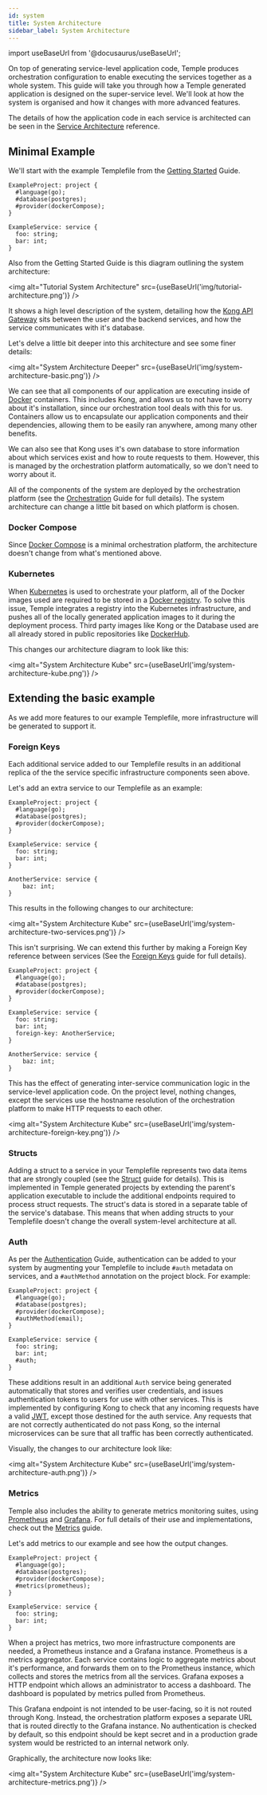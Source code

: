 ```yaml
---
id: system
title: System Architecture
sidebar_label: System Architecture
---
```


import useBaseUrl from '@docusaurus/useBaseUrl';

On top of generating service-level application code, Temple produces orchestration configuration to enable executing the services together as a whole system.
This guide will take you through how a Temple generated application is designed on the super-service level.
We'll look at how the system is organised and how it changes with more advanced features.

The details of how the application code in each service is architected can be seen in the [Service Architecture](service) reference.

## Minimal Example

We'll start with the example Templefile from the [Getting Started](../getting-started) Guide.

```templefile
ExampleProject: project {
  #language(go);
  #database(postgres);
  #provider(dockerCompose);
}

ExampleService: service {
  foo: string;
  bar: int;
}
```

Also from the Getting Started Guide is this diagram outlining the system architecture:

<img alt="Tutorial System Architecture" src={useBaseUrl('img/tutorial-architecture.png')} />

It shows a high level description of the system, detailing how the [Kong API Gateway](https://konghq.com/kong/) sits between the user and the backend services, and how the service communicates with it's database.

Let's delve a little bit deeper into this architecture and see some finer details:

<img alt="System Architecture Deeper" src={useBaseUrl('img/system-architecture-basic.png')} />

We can see that all components of our application are executing inside of [Docker](https://www.docker.com/) containers.
This includes Kong, and allows us to not have to worry about it's installation, since our orchestration tool deals with this for us. 
Containers allow us to encapsulate our application components and their dependencies, allowing them to be easily ran anywhere, among many other benefits.

We can also see that Kong uses it's own database to store information about which services exist and how to route requests to them.
However, this is managed by the orchestration platform automatically, so we don't need to worry about it.

All of the components of the system are deployed by the orchestration platform (see the [Orchestration](../guide/orchestration) Guide for full details). 
The system architecture can change a little bit based on which platform is chosen. 

### Docker Compose 

Since [Docker Compose](https://docs.docker.com/compose/) is a minimal orchestration platform, the architecture doesn't change from what's mentioned above.

### Kubernetes 

When [Kubernetes](https://kubernetes.io/) is used to orchestrate your platform, all of the Docker images used are required to be stored in a [Docker registry](https://docs.docker.com/registry/).
To solve this issue, Temple integrates a registry into the Kubernetes infrastructure, and pushes all of the locally generated application images to it during the deployment process.
Third party images like Kong or the Database used are all already stored in public repositories like [DockerHub](https://hub.docker.com).

This changes our architecture diagram to look like this:

<img alt="System Architecture Kube" src={useBaseUrl('img/system-architecture-kube.png')} />

## Extending the basic example

As we add more features to our example Templefile, more infrastructure will be generated to support it.

### Foreign Keys

Each additional service added to our Templefile results in an additional replica of the the service specific infrastructure components seen above.

Let's add an extra service to our Templefile as an example:

```templefile {12-14}
ExampleProject: project {
  #language(go);
  #database(postgres);
  #provider(dockerCompose);
}

ExampleService: service {
  foo: string;
  bar: int;
}

AnotherService: service {
    baz: int;
}
```

This results in the following changes to our architecture:

<img alt="System Architecture Kube" src={useBaseUrl('img/system-architecture-two-services.png')} />

This isn't surprising.
We can extend this further by making a Foreign Key reference between services (See the [Foreign Keys](../guide/foreign-keys) guide for full details). 

```templefile {10}
ExampleProject: project {
  #language(go);
  #database(postgres);
  #provider(dockerCompose);
}

ExampleService: service {
  foo: string;
  bar: int;
  foreign-key: AnotherService;
}

AnotherService: service {
    baz: int;
}
```

This has the effect of generating inter-service communication logic in the service-level application code.
On the project level, nothing changes, except the services use the hostname resolution of the orchestration platform to make HTTP requests to each other.

<img alt="System Architecture Kube" src={useBaseUrl('img/system-architecture-foreign-key.png')} />

### Structs

Adding a struct to a service in your Templefile represents two data items that are strongly coupled (see the [Struct](../guide/structs) guide for details).
This is implemented in Temple generated projects by extending the parent's application executable to include the additional endpoints required to process struct requests.
The struct's data is stored in a separate table of the service's database. 
This means that when adding structs to your Templefile doesn't change the overall system-level architecture at all.

### Auth

As per the [Authentication](../guide/authentication) Guide, 
authentication can be added to your system by augmenting your Templefile to include `#auth` metadata on services, and a `#authMethod` annotation on the project block.
For example:

```templefile {5}{10}
ExampleProject: project {
  #language(go);
  #database(postgres);
  #provider(dockerCompose);
  #authMethod(email);
}

ExampleService: service {
  foo: string;
  bar: int;
  #auth;
}
```

These additions result in an additional `Auth` service being generated automatically that stores and verifies user credentials, and issues authentication tokens to users for use with other services.
This is implemented by configuring Kong to check that any incoming requests have a valid [JWT](https://jwt.io/), except those destined for the auth service. 
Any requests that are not correctly authenticated do not pass Kong, so the internal microservices can be sure that all traffic has been correctly authenticated.

Visually, the changes to our architecture look like:

<img alt="System Architecture Kube" src={useBaseUrl('img/system-architecture-auth.png')} />

### Metrics

Temple also includes the ability to generate metrics monitoring suites, using [Prometheus](https://prometheus.io/) and [Grafana](https://grafana.com/).
For full details of their use and implementations, check out the [Metrics](../guide/metrics) guide.

Let's add metrics to our example and see how the output changes.

```templefile {5}
ExampleProject: project {
  #language(go);
  #database(postgres);
  #provider(dockerCompose);
  #metrics(prometheus);
}

ExampleService: service {
  foo: string;
  bar: int;
}
```

When a project has metrics, two more infrastructure components are needed, a Prometheus instance and a Grafana instance. 
Prometheus is a metrics aggregator.
Each service contains logic to aggregate metrics about it's performance, and forwards them on to the Prometheus instance, which collects and stores the metrics from all the services.
Grafana exposes a HTTP endpoint which allows an administrator to access a dashboard.
The dashboard is populated by metrics pulled from Prometheus.

This Grafana endpoint is not intended to be user-facing, so it is not routed through Kong. 
Instead, the orchestration platform exposes a separate URL that is routed directly to the Grafana instance.
No authentication is checked by default, so this endpoint should be kept secret and in a production grade system would be restricted to an internal network only.

Graphically, the architecture now looks like:

<img alt="System Architecture Kube" src={useBaseUrl('img/system-architecture-metrics.png')} />